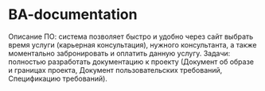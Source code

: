 # BA-documentation
Описание ПО: система позволяет быстро и удобно через сайт выбрать время услуги (карьерная консультация), нужного консультанта, а также моментально забронировать и оплатить данную услугу.
Задачи: полностью разработать документацию к проекту (Документ об образе и границах проекта, Документ пользовательских требований, Спецификацию требований).
